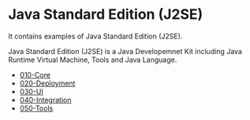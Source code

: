 # Java Standard Edition (J2SE)

It contains examples of Java Standard Edition (J2SE). 

Java Standard Edition (J2SE) is a Java Developemnet Kit including Java Runtime Virtual Machine, Tools and Java Language.

* [010-Core](010-Core/)                
* [020-Deployment](020-Deployment/)    
* [030-UI](030-UI/)                    
* [040-Integration](040-Integration/)  
* [050-Tools](050-Tools/)     



